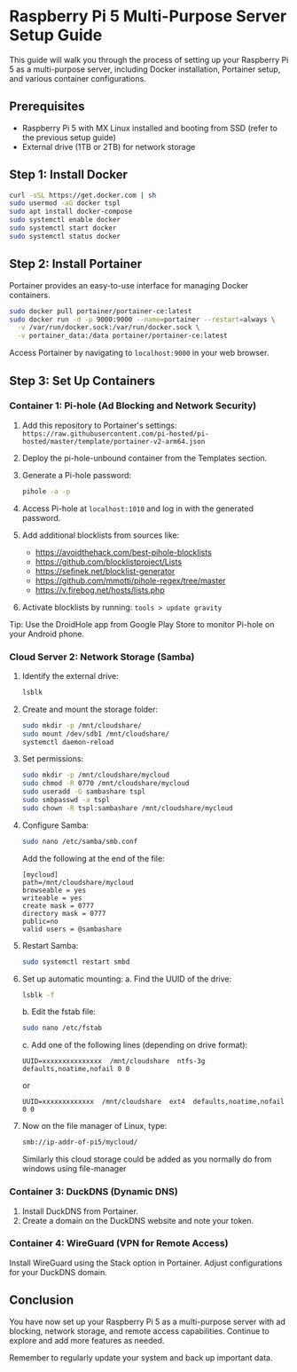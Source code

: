 # Raspberry Pi 5 Multi-Purpose Server Setup Guide

This guide will walk you through the process of setting up your Raspberry Pi 5 as a multi-purpose server, including Docker installation, Portainer setup, and various container configurations.

## Prerequisites

- Raspberry Pi 5 with MX Linux installed and booting from SSD (refer to the previous setup guide)
- External drive (1TB or 2TB) for network storage

## Step 1: Install Docker

```bash
curl -sSL https://get.docker.com | sh
sudo usermod -aG docker tspl
sudo apt install docker-compose
sudo systemctl enable docker
sudo systemctl start docker
sudo systemctl status docker
```

## Step 2: Install Portainer

Portainer provides an easy-to-use interface for managing Docker containers.

```bash
sudo docker pull portainer/portainer-ce:latest
sudo docker run -d -p 9000:9000 --name=portainer --restart=always \
  -v /var/run/docker.sock:/var/run/docker.sock \
  -v portainer_data:/data portainer/portainer-ce:latest
```

Access Portainer by navigating to `localhost:9000` in your web browser.

## Step 3: Set Up Containers

### Container 1: Pi-hole (Ad Blocking and Network Security)

1. Add this repository to Portainer's settings:
   `https://raw.githubusercontent.com/pi-hosted/pi-hosted/master/template/portainer-v2-arm64.json`

2. Deploy the pi-hole-unbound container from the Templates section.

3. Generate a Pi-hole password:
   ```bash
   pihole -a -p
   ```

4. Access Pi-hole at `localhost:1010` and log in with the generated password.

5. Add additional blocklists from sources like:
   - https://avoidthehack.com/best-pihole-blocklists
   - https://github.com/blocklistproject/Lists
   - https://sefinek.net/blocklist-generator
   - https://github.com/mmotti/pihole-regex/tree/master
   - https://v.firebog.net/hosts/lists.php

6. Activate blocklists by running: `tools > update gravity`

Tip: Use the DroidHole app from Google Play Store to monitor Pi-hole on your Android phone.

### Cloud Server 2: Network Storage (Samba)

1. Identify the external drive:
   ```bash
   lsblk
   ```

2. Create and mount the storage folder:
   ```bash
   sudo mkdir -p /mnt/cloudshare/
   sudo mount /dev/sdb1 /mnt/cloudshare/
   systemctl daemon-reload
   ```

3. Set permissions:
   ```bash
   sudo mkdir -p /mnt/cloudshare/mycloud
   sudo chmod -R 0770 /mnt/cloudshare/mycloud
   sudo useradd -G sambashare tspl
   sudo smbpasswd -a tspl
   sudo chown -R tspl:sambashare /mnt/cloudshare/mycloud
   ```

4. Configure Samba:
   ```bash
   sudo nano /etc/samba/smb.conf
   ```
   Add the following at the end of the file:
   ```
   [mycloud]
   path=/mnt/cloudshare/mycloud
   browseable = yes
   writeable = yes
   create mask = 0777
   directory mask = 0777
   public=no
   valid users = @sambashare
   ```

5. Restart Samba:
   ```bash
   sudo systemctl restart smbd
   ```

6. Set up automatic mounting:
   a. Find the UUID of the drive:
      ```bash
      lsblk -f
      ```
   b. Edit the fstab file:
      ```bash
      sudo nano /etc/fstab
      ```
   c. Add one of the following lines (depending on drive format):
      ```
      UUID=xxxxxxxxxxxxxxx  /mnt/cloudshare  ntfs-3g  defaults,noatime,nofail 0 0
      ```
      or
      ```
      UUID=xxxxxxxxxxxxx  /mnt/cloudshare  ext4  defaults,noatime,nofail 0 0
      ```
7. Now on the file manager of Linux, type:

   ```bash
   smb://ip-addr-of-pi5/mycloud/
   ```
   Similarly this cloud storage could be added as you normally do from windows using file-manager

### Container 3: DuckDNS (Dynamic DNS)

1. Install DuckDNS from Portainer.
2. Create a domain on the DuckDNS website and note your token.

### Container 4: WireGuard (VPN for Remote Access)

Install WireGuard using the Stack option in Portainer. Adjust configurations for your DuckDNS domain.

## Conclusion

You have now set up your Raspberry Pi 5 as a multi-purpose server with ad blocking, network storage, and remote access capabilities. Continue to explore and add more features as needed.

Remember to regularly update your system and back up important data.

